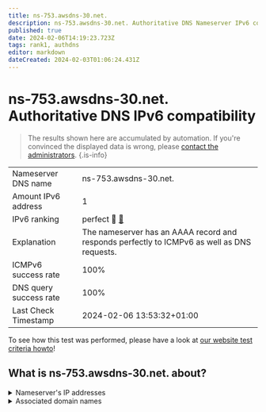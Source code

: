 ```yaml
---
title: ns-753.awsdns-30.net.
description: ns-753.awsdns-30.net. Authoritative DNS Nameserver IPv6 compatibility
published: true
date: 2024-02-06T14:19:23.723Z
tags: rank1, authdns
editor: markdown
dateCreated: 2024-02-03T01:06:24.431Z
---
```


# ns-753.awsdns-30.net. Authoritative DNS IPv6 compatibility

> The results shown here are accumulated by automation. If you're convinced the displayed data is wrong, please [contact the administrators](/howto/chat). 
{.is-info}




|   |   |
| - | - |
| Nameserver DNS name | ns-753.awsdns-30.net.
| Amount IPv6 address | 1
| IPv6 ranking | perfect :1st_place_medal: [🔗](/howto/ranking) |
| Explanation | The nameserver has an AAAA record and responds perfectly to ICMPv6 as well as DNS requests. |
| ICMPv6 success rate | 100%|
| DNS query success rate | 100% |
| Last Check Timestamp | 2024-02-06 13:53:32+01:00 |

To see how this test was performed, please have a look at [our website test criteria howto](/howto/testcriteria/authdns)!


## What is ns-753.awsdns-30.net. about?




<details>
<summary>Nameserver's IP addresses</summary>

2600:9000:5302:f100::1

</details>



<details>
<summary>Associated domain names</summary>

www.doopedia.co.kr

</details>
